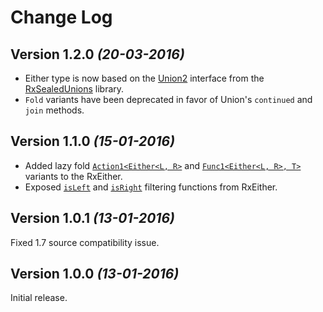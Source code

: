 Change Log
==========

Version 1.2.0 *(20-03-2016)*
----------------------------
* Either type is now based on the [Union2](https://github.com/pakoito/RxSealedUnions/blob/e0693f727de4e11e0126dbd64bd3341744914f29/rxsealedunions/src/main/java/com/pacoworks/rxsealedunions/Union2.java) interface from the [RxSealedUnions](https://github.com/pakoito/RxSealedUnions) library.
* `Fold` variants have been deprecated in favor of Union's `continued` and `join` methods.

Version 1.1.0 *(15-01-2016)*
----------------------------
* Added lazy fold [`Action1<Either<L, R>`](https://github.com/eleventigers/rxeither/blob/88546a2173f6ee0c4667ba7c43d1c1b8abd18f1c/rxeither/src/main/java/net/jokubasdargis/rxeither/RxEither.java#L64)
and [`Func1<Either<L, R>, T>`](https://github.com/eleventigers/rxeither/blob/88546a2173f6ee0c4667ba7c43d1c1b8abd18f1c/rxeither/src/main/java/net/jokubasdargis/rxeither/RxEither.java#L71)
variants to the RxEither.
* Exposed [`isLeft`](https://github.com/eleventigers/rxeither/blob/88546a2173f6ee0c4667ba7c43d1c1b8abd18f1c/rxeither/src/main/java/net/jokubasdargis/rxeither/RxEither.java#L36)
and [`isRight`](https://github.com/eleventigers/rxeither/blob/88546a2173f6ee0c4667ba7c43d1c1b8abd18f1c/rxeither/src/main/java/net/jokubasdargis/rxeither/RxEither.java#L43) filtering functions from RxEither.

Version 1.0.1 *(13-01-2016)*
----------------------------

Fixed 1.7 source compatibility issue.

Version 1.0.0 *(13-01-2016)*
----------------------------

Initial release.
